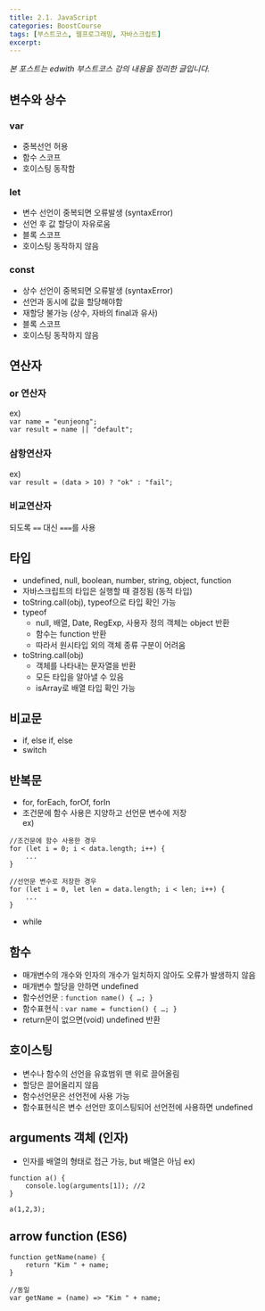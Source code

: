 ```yaml
---
title: 2.1. JavaScript
categories: BoostCourse
tags: [부스트코스, 웹프로그래밍, 자바스크립트]
excerpt:
---
```

*본 포스트는 edwith 부스트코스 강의 내용을 정리한 글입니다.*

## 변수와 상수

### var
- 중복선언 허용
- 함수 스코프
- 호이스팅 동작함

### let
- 변수 선언이 중복되면 오류발생 (syntaxError)
- 선언 후 값 할당이 자유로움
- 블록 스코프
- 호이스팅 동작하지 않음

### const
- 상수 선언이 중복되면 오류발생 (syntaxError)
- 선언과 동시에 값을 할당해야함
- 재할당 불가능 (상수, 자바의 final과 유사)
- 블록 스코프
- 호이스팅 동작하지 않음

## 연산자

### or 연산자
ex)  
`var name = "eunjeong";`  
`var result = name || "default";`

### 삼항연산자
ex)  
`var result = (data > 10) ? "ok" : "fail";`

### 비교연산자
되도록 `==` 대신 `===`를 사용

## 타입
- undefined, null, boolean, number, string, object, function
- 자바스크립트의 타입은 실행할 때 결정됨 (동적 타입)
- toString.call(obj), typeof으로 타입 확인 가능
- typeof
    - null, 배열, Date, RegExp, 사용자 정의 객체는 object 반환
    - 함수는 function 반환
    - 따라서 원시타입 외의 객체 종류 구분이 어려움
- toString.call(obj)
    - 객체를 나타내는 문자열을 반환
    - 모든 타입을 알아낼 수 있음
    - isArray로 배열 타입 확인 가능

## 비교문
- if, else if, else
- switch

## 반복문
- for, forEach, forOf, forIn
- 조건문에 함수 사용은 지양하고 선언문 변수에 저장  
ex)

```
//조건문에 함수 사용한 경우
for (let i = 0; i < data.length; i++) {
    ...
}

//선언문 변수로 저장한 경우
for (let i = 0, let len = data.length; i < len; i++) {
    ...
}    
```

- while

## 함수
- 매개변수의 개수와 인자의 개수가 일치하지 않아도 오류가 발생하지 않음
- 매개변수 할당을 안하면 undefined
- 함수선언문 : `function name() { …; }`
- 함수표현식 : `var name = function() { …; }`
- return문이 없으면(void) undefined 반환

## 호이스팅
- 변수나 함수의 선언을 유효범위 맨 위로 끌어올림
- 할당은 끌어올리지 않음
- 함수선언문은 선언전에 사용 가능
- 함수표현식은 변수 선언만 호이스팅되어 선언전에 사용하면 undefined

## arguments 객체 (인자)
- 인자를 배열의 형태로 접근 가능, but 배열은 아님
ex)
  
```
function a() {
    console.log(arguments[1]); //2
}
    
a(1,2,3);
```

## arrow function (ES6)

```
function getName(name) {
    return "Kim " + name;
}

//동일
var getName = (name) => "Kim " + name;
```